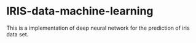 # IRIS-data-machine-learning
This is a implementation of deep neural network for the prediction of iris data set.
